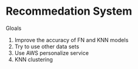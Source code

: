 # Recommedation System

Gloals
1.	Improve the accuracy of FN and KNN models
2.	Try to use other data sets
3.	Use AWS personalize service
4.	KNN clustering

